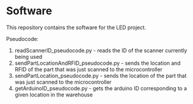 # Software
This repository contains the software for the LED project. 

Pseudocode:
1) readScannerID_pseudocode.py - reads the ID of the scanner currently being used
2) sendPartLocationAndRFID_pseudocode.py - sends the location and RFID of the part that was just scanned to the microcontroller
3) sendPartLocation_pseudocode.py - sends the location of the part that was just scanned to the microcontroller
4) getArduinoID_pseudocode.py - gets the arduino ID corresponding to a given location in the warehouse

